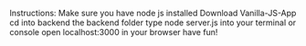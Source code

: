 Instructions: 
Make sure you have node js installed
Download Vanilla-JS-App
cd into backend the backend folder
type node server.js into your terminal or console
open localhost:3000 in your browser
have fun!